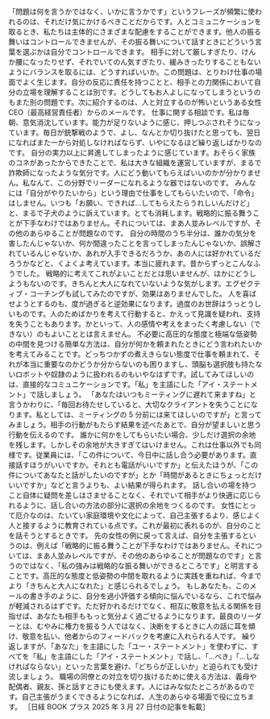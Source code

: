 ###

「問題は何を言うかではなく、いかに言うかです」というフレーズが頻繁に使われるのは、それだけ気にかけるべきことだからです。人とコミュニケーションを取るとき、私たちは主体的にさまざまな配慮をすることができます。他人の振る舞いはコントロールできませんが、その振る舞いについて話すときにどういう言葉を選ぶかは自分でコントロールできます。
相手に対して厳しすぎたり、けんか腰になったりせず、それでいてのん気すぎたり、緩みきったりすることもないようにバランスを取るには、どうすればいいか。この問題は、とりわけ仕事の場面でよく生じます。自分の反応に責任を持つことと、相手との力関係において自分の立場を理解することは別です。どうしてもお人よしになってしまうというのもまた別の問題です。次に紹介するのは、人と対立するのが怖いというある女性 CEO（最高経営責任者）からのメールです。
仕事に関する相談です。私は毎朝、意気消沈しています。能力が足りないように感じ、押しつぶされそうになっています。毎日が銃撃戦のようで、よし、なんとか切り抜けたと思っても、翌日になればまた一から対処しなければならず、いやになるほど繰り返しばかりなのです。
自分の実力以上に昇進してしまったように感じています。おそらく家族のコネがあったからできたことで、私は大きな組織を運営していますが、まるで詐欺師になったような気分です。人にどう動いてもらえばいいのかが分かりません。私なんて、この分野でリーダーになれるような器ではないのです。
みんなには「自分がやりたいから」という理由で仕事をしてもらいたいので、「命令」はしません。いつも「お願い、できれば…してもらえたらうれしいんだけど」と、まるで子犬のように訴えています。とても消耗します。戦略的に振る舞うことが下手なわけではありません。それについては、まあ人並みレベルですが、その他のあらゆることが問題なのです。
自分の時間のうち半分は、誰かの気分を害したんじゃないか、何か間違ったことを言ってしまったんじゃないか、誤解されているんじゃないか、あれが入手できるだろうか、あの人には好かれているだろうかなどと、くよくよ考えています。本当に疲れます。昔からずっとこんなふうでした。
戦略的に考えてこれがよいことだとは思いませんが、ほかにどうしようもないのです。きちんと大人になれていないような気がします。エグゼクティブ・コーチングも試してみたのですが、効果はありませんでした。
人を喜ばせようとするのも、度が過ぎると逆効果になります。過度のお世辞はうっとうしいものです。人のためばかりを考えて行動すると、かえって見識を疑われ、支持を失うこともあります。かといって、人の感情や考えをまったく考慮しない（できない）のもよいこととは言えません。
不必要に高圧的な態度と極端な低姿勢の中間を見つける簡単な方法は、自分が何かを頼まれたときにどう言われたいかを考えてみることです。どっちつかずの煮えきらない態度で仕事を頼まれて、それが本当に重要なのかどうか分からないのも困りますし、頭脳も選択肢も持たないロボットや奴隷のように扱われるのもいやなはずです。試してみてほしいのは、直接的なコミュニケーションです。「私」を主語にした「アイ・ステートメント」で話しましょう。
「あなたはいつもミーティングに遅れて来ますね」と言うかわりに、「毎回お待たせしていると、大切なクライアントを失うことになります。私としては、ミーティングの 5 分前には来てほしいのですが」と言ってみましょう。相手の行動がもたらす結果を述べたあとで、自分が望ましいと思う行動を伝えるのです。
誰かに何かをしてもらいたい場合、少しだけ選択の余地を残します。しかしその余地が大きすぎてはいけません。これは仕事以外でも同様です。従業員には、「この件について、今日中に話し合う必要があります。直接話すほうがいいですか。それとも電話がいいですか」と伝えたほうが、「この件についてあなたと話がしたいのですが」とか「時間があるときにちょっとだけいいですか」などと言うよりも、よい結果が得られます。
話し合いの場を持つこと自体に疑問を差しはさませることなく、それでいて相手がより快適に応じられるように、話し合いの方法の部分に選択の余地をつくるのです。
女性にとって厄介なのは、たいてい家庭環境や文化によって、自己主張するより、感じよく人と接するように教育されている点です。これが最初に表れるのが、自分のことを話そうとするときです。
先の女性の例に戻って言えば、自分を主張するというのは、例えば「戦略的に振る舞うことが下手なわけではありません。それについては、まあ人並みレベルですが、その他のあらゆることが問題なのです」と言うのではなく、「私の強みは戦略的な振る舞いができるところです」と明言することです。高圧的な態度と低姿勢の中間を取れるように実践を重ねれば、今までより「きちんと大人になれた」と感じられるでしょう。
もしあなたも、このメールの書き手のように、自分を過小評価する傾向に悩んでいるなら、これで悩みが軽減されるはずです。ただ好かれるだけでなく、相互に敬意を払える関係を目指せば、あなたも相手ももっと気分よく過ごせるようになります。最良のリーダーとは、むやみに権力を振るう人ではなく、決断をするときに人の話に耳を傾け、敬意を払い、他者からのフィードバックを考慮に入れられる人です。
繰り返しますが、「あなた」を主語にした「ユー・ステートメント」を使わずに、すべてを「私」を主語にした「アイ・ステートメント」で話し、「…べき」「…しなければならない」といった言葉を避け、「どちらが正しいか」と迫られても受け流しましょう。
職場の同僚との対立を切り抜けるために使える方法は、義母や配偶者、親友、孫と話すときにも使えます。人にはみな似たところがあるのです。自己主張がうまくできるようになれば、人生のあらゆる場面で役に立ちます。
［日経 BOOK プラス 2025 年 3 月 27 日付の記事を転載］
